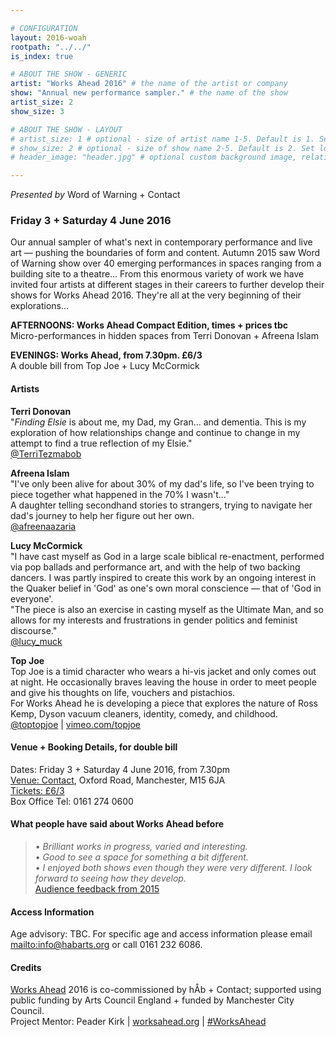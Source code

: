 ```yaml
---

# CONFIGURATION
layout: 2016-woah
rootpath: "../../"
is_index: true

# ABOUT THE SHOW - GENERIC
artist: "Works Ahead 2016" # the name of the artist or company
show: "Annual new performance sampler." # the name of the show
artist_size: 2
show_size: 3

# ABOUT THE SHOW - LAYOUT
# artist_size: 1 # optional - size of artist name 1-5. Default is 1. Set longer names to lower values
# show_size: 2 # optional - size of show name 2-5. Default is 2. Set longer names to lower values
# header_image: "header.jpg" # optional custom background image, relative to current page

---
```

*Presented by* Word of Warning + Contact
         
### Friday 3 + Saturday 4 June 2016        
Our annual sampler of what's next in contemporary performance and live art — pushing the boundaries of form and content. Autumn 2015 saw Word of Warning show over 40 emerging performances in spaces ranging from a building site to a theatre… From this enormous variety of work we have invited four artists at different stages in their careers to further develop their shows for Works Ahead 2016. They're all at the very beginning of their explorations…        
        
**AFTERNOONS: Works Ahead Compact Edition, times + prices tbc**        
Micro-performances in hidden spaces from Terri Donovan + Afreena Islam

**EVENINGS: Works Ahead, from 7.30pm. £6/3**          
A double bill from Top Joe + Lucy McCormick        
        
#### Artists        
**Terri Donovan**        
"*Finding Elsie* is about me, my Dad, my Gran… and dementia. This is my exploration of how relationships change and continue to change in my attempt to find a true reflection of my Elsie."        
<a href="http://twitter.com/TerriTezmabob" target="_blank">@TerriTezmabob</a>        
        
**Afreena Islam**        
"I've only been alive for about 30% of my dad's life, so I've been trying to piece together what happened in the 70% I wasn't…"<br>A daughter telling secondhand stories to strangers, trying to navigate her dad's journey to help her figure out her own.         
<a href="http://twitter.com/afreenaazaria" target="_blank">@afreenaazaria</a>         
        
**Lucy McCormick**         
"I have cast myself as God in a large scale biblical re-enactment, performed via pop ballads and performance art, and with the help of two backing dancers. I was partly inspired to create this work by an ongoing interest in the Quaker belief in 'God' as one's own moral conscience — that of 'God in everyone'.<br>"The piece is also an exercise in casting myself as the Ultimate Man, and so allows for my interests and frustrations in gender politics and feminist discourse."           
<a href="http://twitter.com/lucy_muck" target="_blank">@lucy_muck</a>        
        
**Top Joe**             
Top Joe is a timid character who wears a hi-vis jacket and only comes out at night. He occasionally braves leaving the house in order to meet people and give his thoughts on life, vouchers and pistachios.<br>For Works Ahead he is developing a piece that explores the nature of Ross Kemp, Dyson vacuum cleaners, identity, comedy, and childhood.        
<a href="http://twitter.com/toptopjoe" target="_blank">@toptopjoe</a> | <a href="http://vimeo.com/topjoe" target="_blank">vimeo.com/topjoe</a>        
        
#### Venue + Booking Details, for double bill        
Dates: Friday 3 + Saturday 4 June 2016, from 7.30pm        
<a href="http://contactmcr.com/visit/getting-here" target="_blank">Venue: Contact</a>, Oxford Road, Manchester, M15 6JA         
<a href="http://contactmcr.com/whats-on/47292-works-ahead/booking" target="_blank">Tickets: £6/3</a>               
Box Office Tel: 0161 274 0600        
          
#### What people have said about Works Ahead before        
>• *Brilliant works in progress, varied and interesting.*        
>• *Good to see a space for something a bit different.*        
>• *I enjoyed both shows even though they were very different. I look forward to seeing how they develop.*          
[Audience feedback from 2015](/archive/2015-worksahead)
        
#### Access Information        
Age advisory: TBC. For specific age and access information please email <mailto:info@habarts.org> or call 0161 232 6086.        
        
#### Credits         
[Works Ahead](/hab/worksahead) 2016 is co-commissioned by hÅb + Contact; supported using public funding by Arts Council England + funded by Manchester City Council.        
Project Mentor: Peader Kirk | <a href="http://worksahead.org" target="_blank">worksahead.org</a> | <a href="http://twitter.com/hashtag/WorksAhead" target="_blank">#WorksAhead</a>
